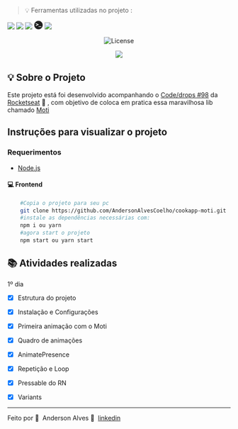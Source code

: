 > 💡 Ferramentas utilizadas no projeto :

<code><img height="20" src="https://upload.wikimedia.org/wikipedia/commons/thumb/a/a7/React-icon.svg/1200px-React-icon.svg.png"></code>
<code><img height="20" src="https://upload.wikimedia.org/wikipedia/commons/4/4c/Typescript_logo_2020.svg"></code>
<code><img height="20" src="https://moti.fyi/img/logo-grad.svg"></code>
<code><img height="20" src="https://raw.githubusercontent.com/github/explore/80688e429a7d4ef2fca1e82350fe8e3517d3494d/topics/terminal/terminal.png"></code>
<code><img height="20" src="https://upload.wikimedia.org/wikipedia/commons/thumb/9/9a/Visual_Studio_Code_1.35_icon.svg/1024px-Visual_Studio_Code_1.35_icon.svg.png"></code>


<p align="center">
<img alt="License" src="https://img.shields.io/static/v1?label=license&message=MIT&color=8257E5&labelColor=000000">
</p>

<div align="center">
  <img src="https://i.ytimg.com/vi/wb6bHqSQAgc/maxresdefault.jpg" />
</div>

## 💡 Sobre o Projeto

Este projeto está foi desenvolvido acompanhando o [Code/drops #98](https://youtu.be/wb6bHqSQAgc) da [Rocketseat](https://rocketseat.com.br/) 🚀&nbsp;, com objetivo de coloca em pratica essa maravilhosa lib chamado [Moti](https://moti.fyi/)



## Instruções para visualizar o projeto
### Requerimentos

- [Node.js](https://nodejs.org/en/download/)

#### 💻 Frontend

```bash
    #Copia o projeto para seu pc
    git clone https://github.com/AndersonAlvesCoelho/cookapp-moti.git
    #instale as dependências necessárias com:
    npm i ou yarn
    #agora start o projeto
    npm start ou yarn start
```

## 📚 Atividades realizadas

1º dia
- [x] Estrutura do projeto
- [x] Instalação e Configurações
- [x] Primeira animação com o Moti
- [x] Quadro de animações
- [x] AnimatePresence
- [x] Repetição e Loop
- [x] Pressable do RN
- [x] Variants



---

Feito por 💜&nbsp; Anderson Alves 👋 &nbsp;[linkedin](https://www.linkedin.com/in/anderson-alves-7b5587133/)
